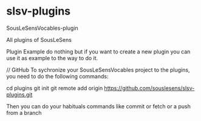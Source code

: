 # slsv-plugins
SousLeSensVocables-plugin


All plugins of SousLeSens 


Plugin Example do nothing but if you want to create a new plugin you can use it as example to the way to do it.

// GitHub
To sychronize your SousLeSensVocables project to the plugins, you need to do the following commands:

cd plugins
git init
git remote add origin https://github.com/souslesens/slsv-plugins.git

Then you can do your habituals commands like commit or fetch or a push from a branch


